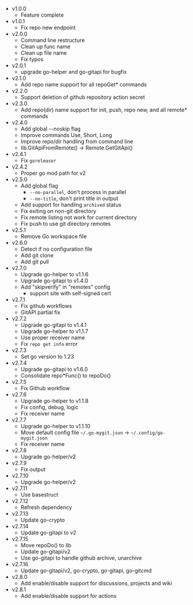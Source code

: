 - v1.0.0
  - Feature complete
- v1.0.1
  - Fix repo new endpoint
- v2.0.0
  - Command line restructure
  - Clean up func name
  - Clean up file name
  - Fix typos
- v2.0.1
  - upgrade go-helper and go-gitapi for bugfix
- v2.1.0
  - Add repo name support for all repoGet* commands
- v2.2.0
  - Support deletion of github repository action secret
- v2.3.0
  - Add repo(dir) name support for init, push, repo new, and all remote* commands
- v2.4.0
  - Add global --noskip flag
  - Improve commands Use, Short, Long
  - Improve repo/dir handling from command line
  - lib.GitApiFromRemote() -> Remote.GetGitApi()
- v2.4.1
  - Fix `goreleaser`
- v2.4.2
  - Proper go mod path for v2
- v2.5.0
  - Add global flag
    - `--no-parallel`, don't process in parallel
    - `--no-title`, don't print title in output
  - Add support for handling `archived` status
  - Fix exiting on non-git directory
  - Fix remote listing not work for current directory
  - Fix push to use git directory remotes
- v2.5.1
  - Remove Go workspace file
- v2.6.0
  - Detect if no configuration file
  - Add git clone
  - Add git pull
- v2.7.0
  - Upgrade go-helper to v1.1.6
  - Upgrade go-gitapi to v1.4.0
  - Add "skipverify" in "remotes" config
    - support site with self-signed cert
- v2.7.1
  - Fix github workflows
  - GitAPI partial fix
- v2.7.2
  - Upgrade go-gitapi to v1.4.1
  - Upgrade go-helper to v1.1.7
  - Use proper receiver name
  - Fix `repo get info` error
- v2.7.3
  - Set go version to 1.23
- v2.7.4
  - Upgrade go-gitapi to v1.6.0
  - Consolidate repo*Func() to repoDo()
- v2.7.5
  - Fix Github workflow
- v2.7.6
  - Upgrade go-helper to v1.1.8
  - Fix config, debug, logic
  - Fix receiver name
- v2.7.7
  - Upgrade go-helper to v1.1.10
  - Move default config file `~/.go-mygit.json` -> `~/.config/go-mygit.json`
  - Fix receiver name
- v2.7.8
  - Upgrade go-helper/v2
- v2.7.9
  - Fix output
- v2.7.10
  - Upgrade go-helper/v2
- v2.7.11
  - Use basestruct
- v2.7.12
  - Refresh dependency
- v2.7.13
  - Update go-crypto
- v2.7.14
  - Update go-gitapi to v2
- v2.7.15
  - Move repoDo() to lib
  - Update go-gitapi/v2
  - Use go-gitapi to handle github archive, unarchive
- v2.7.16
  - Update go-gitapi/v2, go-crypto, go-gitapi, go-gitcmd
- v2.8.0
  - Add enable/disable support for discussions, projects and wiki
- v2.8.1
  - Add enable/disable support for actions
